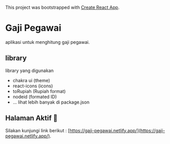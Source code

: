 This project was bootstrapped with [Create React App](https://github.com/facebook/create-react-app).

# Gaji Pegawai

aplikasi untuk menghitung gaji pegawai.

## library

library yang digunakan

- chakra ui (theme)
- react-icons (icons)
- toRupiah (Rupiah format)
- nodeid (formated ID)
- ... lihat lebih banyak di package.json

## Halaman Aktif :mag_right:

Silakan kunjungi link berikut :
[https://gaji-pegawai.netlify.app/](https://gaji-pegawai.netlify.app/).
